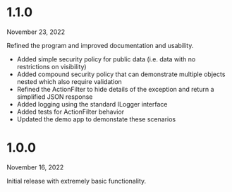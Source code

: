# 1.1.0
November 23, 2022

Refined the program and improved documentation and usability. 

* Added simple security policy for public data (i.e. data with no restrictions on visibility)
* Added compound security policy that can demonstrate multiple objects nested which also require validation
* Refined the ActionFilter to hide details of the exception and return a simplified JSON response
* Added logging using the standard ILogger interface
* Added tests for ActionFilter behavior
* Updated the demo app to demonstate these scenarios

# 1.0.0
November 16, 2022
			
Initial release with extremely basic functionality.  

